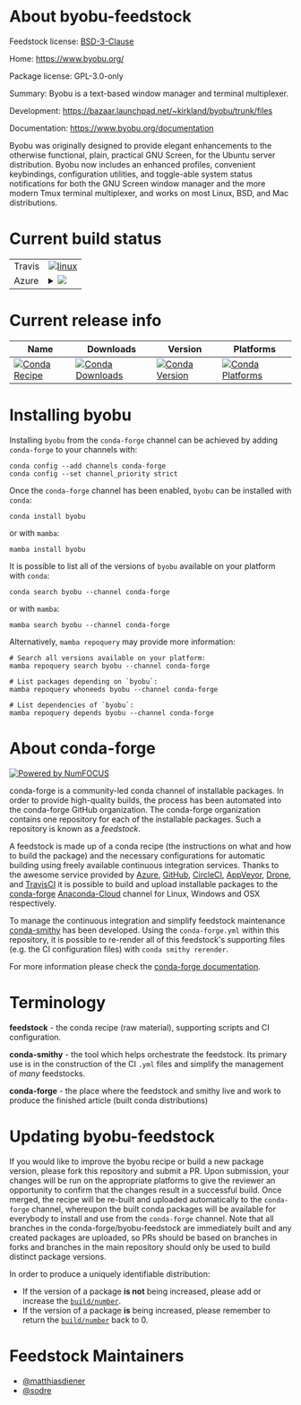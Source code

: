 About byobu-feedstock
=====================

Feedstock license: [BSD-3-Clause](https://github.com/conda-forge/byobu-feedstock/blob/main/LICENSE.txt)

Home: https://www.byobu.org/

Package license: GPL-3.0-only

Summary: Byobu is a text-based window manager and terminal multiplexer.

Development: https://bazaar.launchpad.net/~kirkland/byobu/trunk/files

Documentation: https://www.byobu.org/documentation

Byobu was originally designed to provide elegant enhancements to the
otherwise functional, plain, practical GNU Screen, for the Ubuntu server
distribution. Byobu now includes an enhanced profiles, convenient
keybindings, configuration utilities, and toggle-able system status
notifications for both the GNU Screen window manager and the more modern
Tmux terminal multiplexer, and works on most Linux, BSD, and Mac
distributions.


Current build status
====================


<table><tr>
    <td>Travis</td>
    <td>
      <a href="https://app.travis-ci.com/conda-forge/byobu-feedstock">
        <img alt="linux" src="https://img.shields.io/travis/com/conda-forge/byobu-feedstock/main.svg?label=Linux">
      </a>
    </td>
  </tr>
    
  <tr>
    <td>Azure</td>
    <td>
      <details>
        <summary>
          <a href="https://dev.azure.com/conda-forge/feedstock-builds/_build/latest?definitionId=2415&branchName=main">
            <img src="https://dev.azure.com/conda-forge/feedstock-builds/_apis/build/status/byobu-feedstock?branchName=main">
          </a>
        </summary>
        <table>
          <thead><tr><th>Variant</th><th>Status</th></tr></thead>
          <tbody><tr>
              <td>linux_64</td>
              <td>
                <a href="https://dev.azure.com/conda-forge/feedstock-builds/_build/latest?definitionId=2415&branchName=main">
                  <img src="https://dev.azure.com/conda-forge/feedstock-builds/_apis/build/status/byobu-feedstock?branchName=main&jobName=linux&configuration=linux%20linux_64_" alt="variant">
                </a>
              </td>
            </tr><tr>
              <td>linux_aarch64</td>
              <td>
                <a href="https://dev.azure.com/conda-forge/feedstock-builds/_build/latest?definitionId=2415&branchName=main">
                  <img src="https://dev.azure.com/conda-forge/feedstock-builds/_apis/build/status/byobu-feedstock?branchName=main&jobName=linux&configuration=linux%20linux_aarch64_" alt="variant">
                </a>
              </td>
            </tr><tr>
              <td>linux_ppc64le</td>
              <td>
                <a href="https://dev.azure.com/conda-forge/feedstock-builds/_build/latest?definitionId=2415&branchName=main">
                  <img src="https://dev.azure.com/conda-forge/feedstock-builds/_apis/build/status/byobu-feedstock?branchName=main&jobName=linux&configuration=linux%20linux_ppc64le_" alt="variant">
                </a>
              </td>
            </tr><tr>
              <td>osx_64</td>
              <td>
                <a href="https://dev.azure.com/conda-forge/feedstock-builds/_build/latest?definitionId=2415&branchName=main">
                  <img src="https://dev.azure.com/conda-forge/feedstock-builds/_apis/build/status/byobu-feedstock?branchName=main&jobName=osx&configuration=osx%20osx_64_" alt="variant">
                </a>
              </td>
            </tr><tr>
              <td>osx_arm64</td>
              <td>
                <a href="https://dev.azure.com/conda-forge/feedstock-builds/_build/latest?definitionId=2415&branchName=main">
                  <img src="https://dev.azure.com/conda-forge/feedstock-builds/_apis/build/status/byobu-feedstock?branchName=main&jobName=osx&configuration=osx%20osx_arm64_" alt="variant">
                </a>
              </td>
            </tr>
          </tbody>
        </table>
      </details>
    </td>
  </tr>
</table>

Current release info
====================

| Name | Downloads | Version | Platforms |
| --- | --- | --- | --- |
| [![Conda Recipe](https://img.shields.io/badge/recipe-byobu-green.svg)](https://anaconda.org/conda-forge/byobu) | [![Conda Downloads](https://img.shields.io/conda/dn/conda-forge/byobu.svg)](https://anaconda.org/conda-forge/byobu) | [![Conda Version](https://img.shields.io/conda/vn/conda-forge/byobu.svg)](https://anaconda.org/conda-forge/byobu) | [![Conda Platforms](https://img.shields.io/conda/pn/conda-forge/byobu.svg)](https://anaconda.org/conda-forge/byobu) |

Installing byobu
================

Installing `byobu` from the `conda-forge` channel can be achieved by adding `conda-forge` to your channels with:

```
conda config --add channels conda-forge
conda config --set channel_priority strict
```

Once the `conda-forge` channel has been enabled, `byobu` can be installed with `conda`:

```
conda install byobu
```

or with `mamba`:

```
mamba install byobu
```

It is possible to list all of the versions of `byobu` available on your platform with `conda`:

```
conda search byobu --channel conda-forge
```

or with `mamba`:

```
mamba search byobu --channel conda-forge
```

Alternatively, `mamba repoquery` may provide more information:

```
# Search all versions available on your platform:
mamba repoquery search byobu --channel conda-forge

# List packages depending on `byobu`:
mamba repoquery whoneeds byobu --channel conda-forge

# List dependencies of `byobu`:
mamba repoquery depends byobu --channel conda-forge
```


About conda-forge
=================

[![Powered by
NumFOCUS](https://img.shields.io/badge/powered%20by-NumFOCUS-orange.svg?style=flat&colorA=E1523D&colorB=007D8A)](https://numfocus.org)

conda-forge is a community-led conda channel of installable packages.
In order to provide high-quality builds, the process has been automated into the
conda-forge GitHub organization. The conda-forge organization contains one repository
for each of the installable packages. Such a repository is known as a *feedstock*.

A feedstock is made up of a conda recipe (the instructions on what and how to build
the package) and the necessary configurations for automatic building using freely
available continuous integration services. Thanks to the awesome service provided by
[Azure](https://azure.microsoft.com/en-us/services/devops/), [GitHub](https://github.com/),
[CircleCI](https://circleci.com/), [AppVeyor](https://www.appveyor.com/),
[Drone](https://cloud.drone.io/welcome), and [TravisCI](https://travis-ci.com/)
it is possible to build and upload installable packages to the
[conda-forge](https://anaconda.org/conda-forge) [Anaconda-Cloud](https://anaconda.org/)
channel for Linux, Windows and OSX respectively.

To manage the continuous integration and simplify feedstock maintenance
[conda-smithy](https://github.com/conda-forge/conda-smithy) has been developed.
Using the ``conda-forge.yml`` within this repository, it is possible to re-render all of
this feedstock's supporting files (e.g. the CI configuration files) with ``conda smithy rerender``.

For more information please check the [conda-forge documentation](https://conda-forge.org/docs/).

Terminology
===========

**feedstock** - the conda recipe (raw material), supporting scripts and CI configuration.

**conda-smithy** - the tool which helps orchestrate the feedstock.
                   Its primary use is in the construction of the CI ``.yml`` files
                   and simplify the management of *many* feedstocks.

**conda-forge** - the place where the feedstock and smithy live and work to
                  produce the finished article (built conda distributions)


Updating byobu-feedstock
========================

If you would like to improve the byobu recipe or build a new
package version, please fork this repository and submit a PR. Upon submission,
your changes will be run on the appropriate platforms to give the reviewer an
opportunity to confirm that the changes result in a successful build. Once
merged, the recipe will be re-built and uploaded automatically to the
`conda-forge` channel, whereupon the built conda packages will be available for
everybody to install and use from the `conda-forge` channel.
Note that all branches in the conda-forge/byobu-feedstock are
immediately built and any created packages are uploaded, so PRs should be based
on branches in forks and branches in the main repository should only be used to
build distinct package versions.

In order to produce a uniquely identifiable distribution:
 * If the version of a package **is not** being increased, please add or increase
   the [``build/number``](https://docs.conda.io/projects/conda-build/en/latest/resources/define-metadata.html#build-number-and-string).
 * If the version of a package **is** being increased, please remember to return
   the [``build/number``](https://docs.conda.io/projects/conda-build/en/latest/resources/define-metadata.html#build-number-and-string)
   back to 0.

Feedstock Maintainers
=====================

* [@matthiasdiener](https://github.com/matthiasdiener/)
* [@sodre](https://github.com/sodre/)

